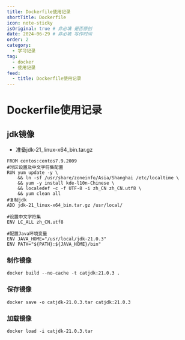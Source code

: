 ```yaml
---
title: Dockerfile使用记录
shortTitle: Dockerfile
icon: note-sticky
isOriginal: true # 非必填 是否原创
date: 2024-06-29 # 非必填 写作时间
order: 2
category:
  - 学习记录
tag:
  - docker
  - 使用记录
feed: 
  - title: Dockerfile使用记录
---
```


# Dockerfile使用记录

## jdk镜像
- 准备jdk-21_linux-x64_bin.tar.gz
```shell
FROM centos:centos7.9.2009
#时区设置及中文字符集配置
RUN yum update -y \
    && ln -sf /usr/share/zoneinfo/Asia/Shanghai /etc/localtime \
    && yum -y install kde-l10n-Chinese \
    && localedef -c -f UTF-8 -i zh_CN zh_CN.utf8 \
    && yum clean all
#复制jdk
ADD jdk-21_linux-x64_bin.tar.gz /usr/local/

#设置中文字符集
ENV LC_ALL zh_CN.utf8

#配置Java环境变量
ENV JAVA_HOME="/usr/local/jdk-21.0.3"
ENV PATH="${PATH}:${JAVA_HOME}/bin"
```
### 制作镜像
```shell
docker build --no-cache -t catjdk:21.0.3 .
```
### 保存镜像
```shell
docker save -o catjdk-21.0.3.tar catjdk:21.0.3
```
### 加载镜像
```shell
docker load -i catjdk-21.0.3.tar
```